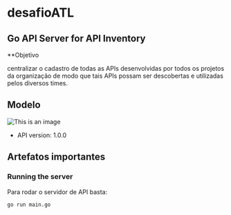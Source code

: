 # desafioATL

## Go API Server for API Inventory

**Objetivo

centralizar o cadastro de todas as APIs
desenvolvidas por todos os projetos da organização de modo que tais APIs possam ser
descobertas e utilizadas pelos diversos times.

## Modelo
![This is an image](https://github.com/maxmonteiro2008/desafioATL/tree/main/figs/)

- API version: 1.0.0

## Artefatos importantes



### Running the server
Para rodar o servidor de API basta:

```
go run main.go
```


